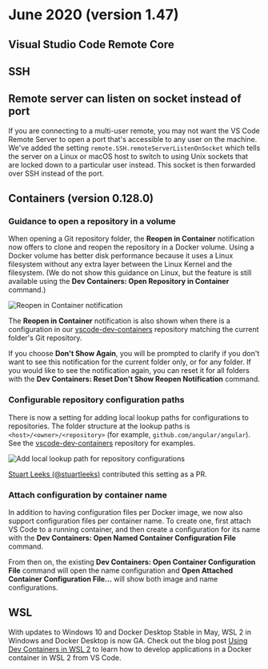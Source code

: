 # June 2020 (version 1.47)

## Visual Studio Code Remote Core

## SSH

## Remote server can listen on socket instead of port

If you are connecting to a multi-user remote, you may not want the VS Code Remote Server to open a port that's accessible to any user on the machine. We've added the setting `remote.SSH.remoteServerListenOnSocket` which tells the server on a Linux or macOS host to switch to using Unix sockets that are locked down to a particular user instead. This socket is then forwarded over SSH instead of the port.

## Containers (version 0.128.0)

### Guidance to open a repository in a volume

When opening a Git repository folder, the **Reopen in Container** notification now offers to clone and reopen the repository in a Docker volume. Using a Docker volume has better disk performance because it uses a Linux filesystem without any extra layer between the Linux Kernel and the filesystem. (We do not show this guidance on Linux, but the feature is still available using the **Dev Containers: Open Repository in Container** command.)

![Reopen in Container notification](images/1_47/reopenincontainernotification.png)

The **Reopen in Container** notification is also shown when there is a configuration in our [vscode-dev-containers](https://github.com/microsoft/vscode-dev-containers/tree/main/repository-containers) repository matching the current folder's Git repository.

If you choose **Don't Show Again**, you will be prompted to clarify if you don't want to see this notification for the current folder only, or for any folder. If you would like to see the notification again, you can reset it for all folders with the **Dev Containers: Reset Don't Show Reopen Notification** command.

### Configurable repository configuration paths

There is now a setting for adding local lookup paths for configurations to repositories. The folder structure at the lookup paths is `<host>/<owner>/<repository>` (for example, `github.com/angular/angular`). See the [vscode-dev-containers](https://github.com/microsoft/vscode-dev-containers/tree/main/repository-containers) repository for examples.

![Add local lookup path for repository configurations](images/1_47/repoconfigpathssetting.png)

[Stuart Leeks (@stuartleeks)](https://github.com/stuartleeks) contributed this setting as a PR.

### Attach configuration by container name

In addition to having configuration files per Docker image, we now also support configuration files per container name. To create one, first attach VS Code to a running container, and then create a configuration for its name with the **Dev Containers: Open Named Container Configuration File** command.

From then on, the existing **Dev Containers: Open Container Configuration File** command will open the name configuration and **Open Attached Container Configuration File...** will show both image and name configurations.

## WSL

With updates to Windows 10 and Docker Desktop Stable in May, WSL 2 in Windows and Docker Desktop is now GA. Check out the blog post [Using Dev Containers in WSL 2](https://code.visualstudio.com/blogs/2020/07/01/containers-wsl) to learn how to develop applications in a Docker container in WSL 2 from VS Code.
